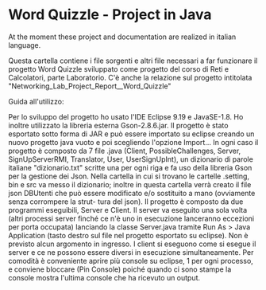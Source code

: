 # Word Quizzle - Project in Java
At the moment these project and documentation are realized in italian language.

Questa cartella contiene i file sorgenti e altri file necessari a far funzionare il progetto Word Quizzle sviluppato come progetto del corso di Reti e Calcolatori, parte Laboratorio.
C'è anche la relazione sul progetto intitolata "Networking_Lab_Project_Report__Word_Quizzle"

Guida all'utilizzo:

Per lo sviluppo del progetto ho usato l'IDE Eclipse 9.19 e JavaSE-1.8. Ho inoltre
    utilizzato la libreria esterna Gson-2.8.6.jar.
    Il progetto è stato esportato sotto forma di JAR e può essere importato su
    eclipse creando un nuovo progetto java vuoto e poi scegliendo l'opzione Import...
    In ogni caso il progetto è composto da 7 file .java (Client, PossibleChallenges,
    Server, SignUpServerRMI, Translator, User, UserSignUpInt), un dizionario di
    parole italiane "dizionario.txt" scritte una per ogni riga e fa uso della libreria
    Gson per la gestione dei Json.
    Nella cartella in cui si trovano le cartelle .setting, bin e src va messo il
    dizionario; inoltre in questa cartella verrà creato il file json DBUtenti che può
    essere modificato e/o sostituito a mano (ovviamente senza corrompere la strut-
    tura del json).
    Il progetto è composto da due programmi eseguibili, Server e Client.
    Il server va eseguito una sola volta (altri processi server finché ce n'è uno in
    esecuzione lanceranno eccezioni per porta occupata) lanciando la classe Server.java
    tramite Run As > Java Application (tasto destro sul file nel progetto esportato
    su eclipse). Non è previsto alcun argomento in ingresso.
    I client si eseguono come si esegue il server e ce ne possono essere diversi in
    esecuzione simultaneamente. Per comodità è conveniente aprire più console su
    eclipse, 1 per ogni processo, e conviene bloccare (Pin Console) poiché quando
    ci sono stampe la console mostra l'ultima console che ha ricevuto un output.
